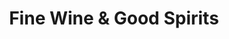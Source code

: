 ---
title: "Fine Wine & Good Spirits"
url: /pittsburgh/fine-wine-und-good-spirits-butler-street-2/
shop: Spirituosen
---